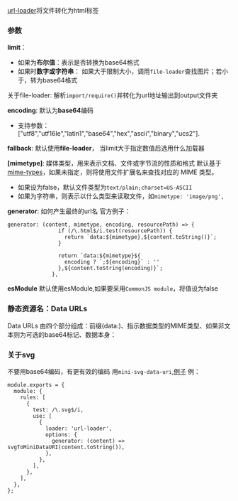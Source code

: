 [url-loader](https://www.npmjs.com/package/url-loader)将文件转化为html标签

### 参数

**limit**： 
-   如果为**布尔值**：表示是否转换为base64格式
-   如果时**数字或字符串**： 如果大于限制大小，调用`file-loader`查找图片；若小于，转为base64格式

关于file-loader: 解析```import/require()```并转化为url地址输出到output文件夹

**encoding**:
默认为**base64**编码
-    支持参数：["utf8","utf16le","latin1","base64","hex","ascii","binary","ucs2"].

**fallback**:
默认使用**file-loader**， 当limit大于指定数值后选用什么加载器


**[mimetype]**: 媒体类型，用来表示文档、文件或字节流的性质和格式
默认基于[mime-types](https://github.com/jshttp/mime-types)，如果未指定，则将使用文件扩展名来查找对应的 MIME 类型。
-   如果设为false，默认文件类型为`text/plain;charset=US-ASCII`
-   如果为字符串，则表示以什么类型来读取文件，如`mimetype: 'image/png',`

**generator**:
如何产生最终的url名
官方例子：
```
generator: (content, mimetype, encoding, resourcePath) => {
                if (/\.html$/i.test(resourcePath)) {
                  return `data:${mimetype},${content.toString()}`;
                }
 
                return `data:${mimetype}${
                  encoding ? `;${encoding}` : ''
                },${content.toString(encoding)}`;
              },
```

**esModule**
默认使用esModule,如果要采用`CommonJS module`，将值设为false


### 静态资源名：Data URLs
Data URLs 由四个部分组成：前缀(data:)、指示数据类型的MIME类型、如果非文本则为可选的base64标记、数据本身：

### 关于svg
不要用base64编码，有更有效的编码
用` mini-svg-data-uri `,[例子](https://css-tricks.com/probably-dont-base64-svg/)
例：
```
module.exports = {
  module: {
    rules: [
      {
        test: /\.svg$/i,
        use: [
          {
            loader: 'url-loader',
            options: {
              generator: (content) => svgToMiniDataURI(content.toString()),
            },
          },
        ],
      },
    ],
  },
};
```


